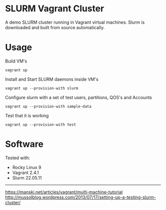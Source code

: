 SLURM Vagrant Cluster
=====================

A demo SLURM cluster running in Vagrant virtual machines.  Slurm is downloaded and built from source automatically.  

# Usage

Build VM's

```
vagrant up
```

Install and Start SLURM daemons inside VM's

```
vagrant up --provision-with slurm
```

Configure slurm with a set of test users, partitions, QOS's and Accounts
```
vagrant up --provision-with sample-data
```


Test that it is working

```
vagrant up --provision-with test
```

# Software

Tested with:
- Rocky Linux 9
- Vagrant 2.4.1
- Slurm 22.05.11

---

https://manski.net/articles/vagrant/multi-machine-tutorial
http://mussolblog.wordpress.com/2013/07/17/setting-up-a-testing-slurm-cluster/
